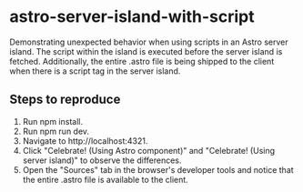 # astro-server-island-with-script
Demonstrating unexpected behavior when using scripts in an Astro server island. 
The script within the island is executed before the server island is fetched. Additionally, the entire .astro file is being shipped to the client when there is a script tag in the server island.

## Steps to reproduce
1. Run npm install.
2. Run npm run dev.
3. Navigate to http://localhost:4321.
4. Click "Celebrate! (Using Astro component)" and "Celebrate! (Using server island)" to observe the differences.
5. Open the "Sources" tab in the browser's developer tools and notice that the entire .astro file is available to the client.